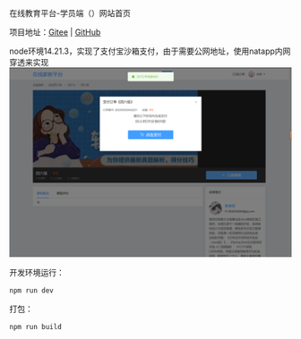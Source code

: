 在线教育平台-学员端（）网站首页

项目地址：[Gitee](https://gitee.com/snwjas/online-edu) | [GitHub](https://github.com/snwjas/OnlineEdu)


 node环境14.21.3，实现了支付宝沙箱支付，由于需要公网地址，使用natapp内网穿透来实现
![img.png](img.png)

开发环境运行：

```sh
npm run dev
```



打包：

```shell
npm run build
```

